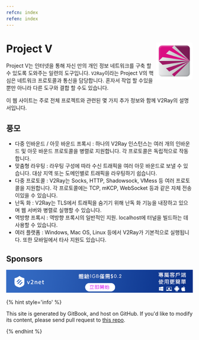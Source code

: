 ```yaml
---
refcn: index
refen: index
---
```

# Project V <img style="float: right;" width="100" height="100" src="/resources/v2ray_1024.png" />

Project V는 인터넷을 통해 자신 만의 개인 정보 네트워크를 구축 할 수 있도록 도와주는 일련의 도구입니다. `V2Ray`이라는 Project V의 핵심은 네트워크 프로토콜과 통신을 담당합니다. 혼자서 작업 할 수있을뿐만 아니라 다른 도구와 결합 할 수도 있습니다.

이 웹 사이트는 주로 전체 프로젝트와 관련된 몇 가지 추가 정보와 함께 V2Ray의 설명서입니다.

## 풍모

* 다중 인바운드 / 아웃 바운드 프록시 : 하나의 V2Ray 인스턴스는 여러 개의 인바운드 및 아웃 바운드 프로토콜을 병렬로 지원합니다. 각 프로토콜은 독립적으로 작동합니다.
* 맞춤형 라우팅 : 라우팅 구성에 따라 수신 트래픽을 여러 아웃 바운드로 보낼 수 있습니다. 대상 지역 또는 도메인별로 트래픽을 라우팅하기 쉽습니다.
* 다중 프로토콜 : V2Ray는 Socks, HTTP, Shadowsock, VMess 등 여러 프로토콜을 지원합니다. 각 프로토콜에는 TCP, mKCP, WebSocket 등과 같은 자체 전송이있을 수 있습니다.
* 난독 화 : V2Ray는 TLS에서 트래픽을 숨기기 위해 난독 화 기능을 내장하고 있으며 웹 서버와 병렬로 실행할 수 있습니다.
* 역방향 프록시 : 역방향 프록시의 일반적인 지원. localhost에 터널을 빌드하는 데 사용할 수 있습니다.
* 여러 플랫폼 : Windows, Mac OS, Linux 등에서 V2Ray가 기본적으로 실행됩니다. 또한 모바일에서 타사 지원도 있습니다.

## Sponsors

[![v2net](resources/v2net.png)](http://v2net.org)

{% hint style='info' %}

This site is generated by GitBook, and host on GitHub. If you'd like to modify its content, please send pull request to [this repo](https://github.com/v2ray/manual).

{% endhint %}